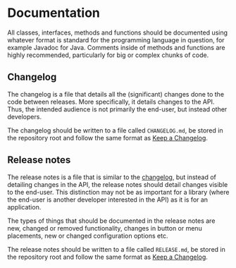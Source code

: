 # Documentation
All classes, interfaces, methods and functions should be documented using 
whatever format is standard for the programming language in question, for 
example Javadoc for Java. Comments inside of methods and functions are highly 
recommended, particularly for big or complex chunks of code.

## Changelog
The changelog is a file that details all the (significant) changes done to the 
code between releases. More specifically, it details changes to the API. Thus, 
the intended audience is not primarily the end-user, but instead other 
developers.

The changelog should be written to a file called `CHANGELOG.md`, be stored in 
the repository root and follow the same format as [Keep a Changelog][1].

## Release notes
The release notes is a file that is similar to the [changelog][2], but instead 
of detailing changes in the API, the release notes should detail changes 
visible to the end-user. This distinction may not be as important for a library 
(where the end-user is another developer interested in the API) as it is for an 
application. 

The types of things that should be documented in the release notes are new, 
changed or removed functionality, changes in button or menu placements, new or 
changed configuration options etc.

The release notes should be written to a file called `RELEASE.md`, be stored in 
the repository root and follow the same format as [Keep a Changelog][1].


[1]: https://keepachangelog.com/en/1.0.0/
[2]: #changelog
